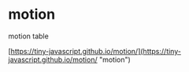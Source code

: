 # motion
motion table

[https://tiny-javascript.github.io/motion/](https://tiny-javascript.github.io/motion/ "motion")
